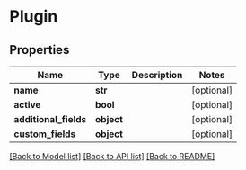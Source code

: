 # Plugin

## Properties
Name | Type | Description | Notes
------------ | ------------- | ------------- | -------------
**name** | **str** |  | [optional] 
**active** | **bool** |  | [optional] 
**additional_fields** | **object** |  | [optional] 
**custom_fields** | **object** |  | [optional] 

[[Back to Model list]](../README.md#documentation-for-models) [[Back to API list]](../README.md#documentation-for-api-endpoints) [[Back to README]](../README.md)


